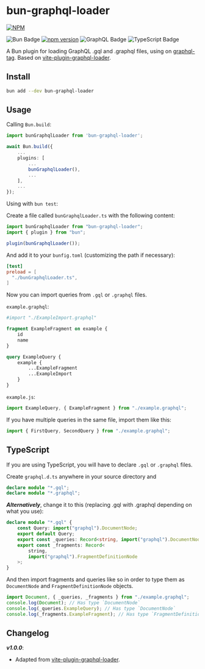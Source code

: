 # bun-graphql-loader

[![NPM](https://nodei.co/npm/bun-graphql-loader.png?downloads=true&downloadRank=true&stars=true)](https://www.npmjs.com/package/bun-graphql-loader)

![Bun Badge](https://img.shields.io/badge/Bun-000?logo=bun&logoColor=fff&style=for-the-badge)
[![npm version](https://img.shields.io/npm/v/bun-graphql-loader.svg?logoColor=fff&style=for-the-badge)](https://www.npmjs.com/package/bun-graphql-loader)
![GraphQL Badge](https://img.shields.io/badge/GraphQL-E10098?logo=graphql&logoColor=fff&style=for-the-badge)
![TypeScript Badge](https://img.shields.io/badge/TypeScript-3178C6?logo=typescript&logoColor=fff&style=for-the-badge)

A Bun plugin for loading GraphQL .gql and .graphql files, using on [graphql-tag](https://github.com/apollographql/graphql-tag). Based on [vite-plugin-graphql-loader](https://www.npmjs.com/package/vite-plugin-graphql-loader).

## Install

```bash
bun add --dev bun-graphql-loader
```

## Usage

Calling `Bun.build`:

```typescript
import bunGraphqlLoader from 'bun-graphql-loader';

await Bun.build({
    ...
    plugins: [
        ...
        bunGraphqlLoader(),
        ...
    ],
    ...
});
```

Using with `bun test`:

Create a file called `bunGraphqlLoader.ts` with the following content:

```ts
import bunGraphqlLoader from "bun-graphql-loader";
import { plugin } from "bun";

plugin(bunGraphqlLoader());
```

And add it to your `bunfig.toml` (customizing the path if necessary):

```toml
[test]
preload = [
  "./bunGraphqlLoader.ts",
]
```

Now you can import queries from `.gql` or `.graphql` files.

`example.graphql`:

```graphql
#import "./ExampleImport.graphql"

fragment ExampleFragment on example {
    id
    name
}

query ExampleQuery {
    example {
        ...ExampleFragment
        ...ExampleImport
    }
}
```

`example.js`:

```javascript
import ExampleQuery, { ExampleFragment } from "./example.graphql";
```

If you have multiple queries in the same file, import them like this:

```javascript
import { FirstQuery, SecondQuery } from "./example.graphql";
```

## TypeScript

If you are using TypeScript, you will have to declare `.gql` or `.graphql` files.

Create `graphql.d.ts` anywhere in your source directory and

```typescript
declare module "*.gql";
declare module "*.graphql";
```

**_Alternatively_**, change it to this (replacing .gql with .graphql depending on what you use):

```typescript
declare module "*.gql" {
    const Query: import("graphql").DocumentNode;
    export default Query;
    export const _queries: Record<string, import("graphql").DocumentNode>;
    export const _fragments: Record<
        string,
        import("graphql").FragmentDefinitionNode
    >;
}
```

And then import fragments and queries like so in order to type them as `DocumentNode` and `FragmentDefinitionNode` objects.

```typescript
import Document, { _queries, _fragments } from "./example.graphql";
console.log(Document); // Has type `DocumentNode`
console.log(_queries.ExampleQuery); // Has type `DocumentNode`
console.log(_fragments.ExampleFragment); // Has type `FragmentDefinitionNode`
```

## Changelog

**_v1.0.0_**:

-   Adapted from [vite-plugin-graphql-loader](https://www.npmjs.com/package/vite-plugin-graphql-loader).
